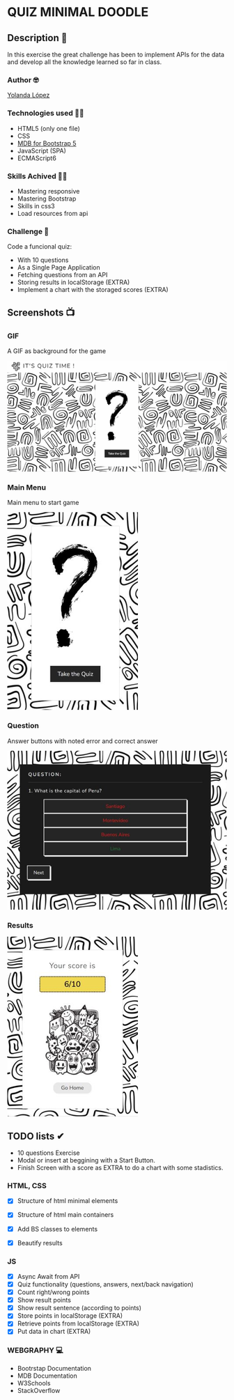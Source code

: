 # QUIZ MINIMAL DOODLE

## Description 🤨
In this exercise the great challenge has been to implement APIs for the data and develop all the knowledge learned so far in class.

### Author 🤓
[Yolanda López](https://github.com/yolovi) 

### Technologies used 👩‍💻
* HTML5 (only one file)
* CSS
* [MDB for Bootstrap 5](https://mdbootstrap.com/)
* JavaScript (SPA)
* ECMAScript6

### Skills Achived 👨‍🎓

* Mastering responsive
* Mastering Bootstrap
* Skills in css3
* Load resources from api

### Challenge  🎢
Code a funcional quiz:
* With 10 questions
* As a Single Page Application
* Fetching questions from an API
* Storing results in localStorage (EXTRA)
* Implement a chart with the storaged scores (EXTRA)


## Screenshots 📺

### GIF 
A GIF as background for the game

![GIF](./assets/animation-small.gif)

### Main Menu
Main menu to start game

![Answer Image](./assets/home-screenshot.jpg)

### Question 
Answer buttons with noted error and correct answer

![Question image](./assets/answers-screenshot.jpg)

### Results

![Results Image](./assets/score-screenshot.jpg)

## TODO lists ✔

* 10 questions Exercise 
* Modal or insert at beggining with a Start Button.
* Finish Screen with a score as EXTRA to do a chart with some stadistics.


### HTML, CSS
- [x] Structure of html minimal elements
- [x] Structure of html main containers
- [x] Add BS classes to elements
- [x] Beautify results


### JS
- [x] Async Await from API
- [x] Quiz functionality (questions, answers, next/back navigation)
- [x] Count right/wrong points
- [x] Show result points
- [x] Show result sentence (according to points)
- [x] Store points in localStorage (EXTRA)
- [x] Retrieve points from localStorage (EXTRA)
- [x] Put data in chart (EXTRA)

### WEBGRAPHY 💻

* Bootrstap Documentation
* MDB Documentation
* W3Schools
* StackOverflow